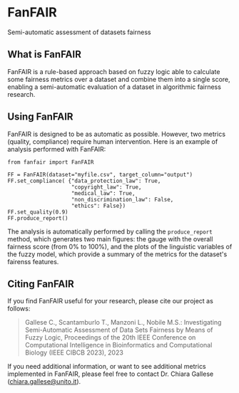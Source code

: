 # FanFAIR
Semi-automatic assessment of datasets fairness

## What is FanFAIR
FanFAIR is a rule-based approach based on fuzzy logic able to calculate some fairness metrics over a dataset and combine them into a single score, enabling a semi-automatic evaluation of a dataset in algorithmic fairness research.

## Using FanFAIR
FanFAIR is designed to be as automatic as possible. However, two metrics (quality, compliance) require human intervention. Here is an example of analysis performed with FanFAIR:

```
from fanfair import FanFAIR

FF = FanFAIR(dataset="myfile.csv", target_column="output")
FF.set_compliance( {"data_protection_law": True,
                    "copyright_law": True,
                    "medical_law": True,
                    "non_discrimination_law": False,
                    "ethics": False})
FF.set_quality(0.9)
FF.produce_report()
```

The analysis is automatically performed by calling the ```produce_report``` method, which generates two main figures: the gauge with the overall fairness score (from 0% to 100%), and the plots of the linguistic variables of the fuzzy model, which provide a summary of the metrics for the dataset's fairenss features.


## Citing FanFAIR 
If you find FanFAIR useful for your research, please cite our project as follows:

> Gallese C., Scantamburlo T., Manzoni L., Nobile M.S.: Investigating Semi-Automatic Assessment of Data Sets Fairness by Means of Fuzzy Logic, Proceedings of the 20th IEEE Conference on Computational Intelligence in Bioinformatics and Computational Biology (IEEE CIBCB 2023), 2023 

If you need additional information, or want to see additional metrics implemented in FanFAIR, please feel free to contact Dr. Chiara Gallese (chiara.gallese@unito.it). 
